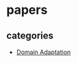 # papers
## categories
- [Domain Adaptation](https://github.com/hori-ten/papers/blob/main/categories/domain_adaptation/DA_papers.md)
  
